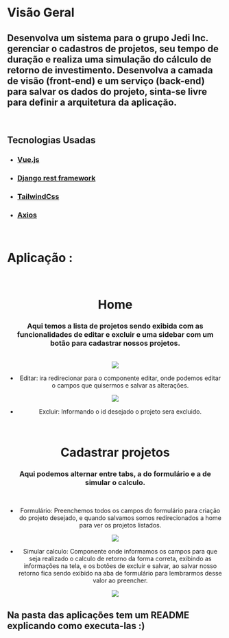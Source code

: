 # Visão Geral

## Desenvolva um sistema para o grupo Jedi Inc. gerenciar o cadastros de projetos, seu tempo de duração e realiza uma simulação do cálculo de retorno de investimento. Desenvolva a camada de visão (front-end) e um serviço (back-end) para salvar os dados do projeto, sinta-se livre para definir a arquitetura da aplicação.


<br>

## Tecnologias Usadas
- ### [Vue.js](https://vuejs.org/)
- ### [Django rest framework](https://www.djangoproject.com/)
- ### [TailwindCss](https://tailwindcss.com/)
- ### [Axios](https://axios-http.com/ptbr/docs/intro)
<br>

# Aplicação :

<br>
<div align="center">
 
# Home
### Aqui temos a lista de projetos sendo exibida com as funcionalidades de editar e excluir e uma sidebar com um botão para cadastrar nossos projetos.
<br>
 
<img src="https://user-images.githubusercontent.com/80249973/165019476-84e1395c-6f1a-4efa-99e6-b988e3c04bca.png">
 
- Editar: ira redirecionar para o componente editar, onde podemos editar o campos que quisermos e salvar as alterações.
 
 <img src="https://user-images.githubusercontent.com/80249973/165019475-9754c665-8325-42d1-a3f8-316f1b01b3ab.png">

 - Excluir: Informando o id desejado o projeto sera excluido.

</div>

<br>
<div align="center">
 
 # Cadastrar projetos
 ### Aqui podemos alternar entre tabs, a do formulário e a de simular o calculo.

 <br>

 - Formulário: Preenchemos todos os campos do formulário para criação do projeto desejado, e quando salvamos somos redirecionados a home para ver os projetos listados.
 
 <img src="https://user-images.githubusercontent.com/80249973/165019472-08ffd3da-1ae4-4c71-bb99-051c74f1f170.png">
 
 - Simular calculo: Componente onde informamos os campos para que seja realizado o calculo de retorno da forma correta, exibindo as informações na tela, e os botões de excluir e salvar, ao salvar nosso retorno fica sendo exibido na aba de formulário para lembrarmos desse valor ao preencher.
  
 <img src="https://user-images.githubusercontent.com/80249973/165019473-e0d33f0b-7b63-4ba7-a795-0655b97200f1.png">
 
 <br>

</div>

## Na pasta das aplicações tem um README explicando como executa-las :)

<br>
